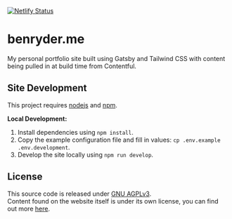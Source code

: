[![Netlify Status](https://api.netlify.com/api/v1/badges/2b22e31f-be46-41e7-af00-8fce392deb6f/deploy-status)](https://app.netlify.com/sites/ben-ryder/deploys)

# benryder.me
My personal portfolio site built using Gatsby and Tailwind CSS with content being pulled in at build time from Contentful. 

## Site Development
This project requires [nodejs](https://nodejs.org/en/) and [npm](https://www.npmjs.com/).

**Local Development:**
1. Install dependencies using `npm install`.
2. Copy the example configuration file and fill in values: `cp .env.example .env.development`.
3. Develop the site locally using `npm run develop`.

## License
This source code is released under [GNU AGPLv3](https://choosealicense.com/licenses/agpl-3.0/).  
Content found on the website itself is under its own license, you can find out more [here](https://benryder.me/licenses).
